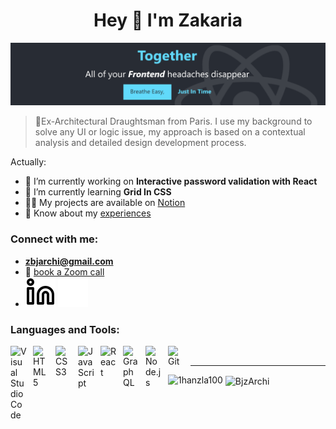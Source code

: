 <h1 align="center">Hey 👋 I'm Zakaria</h1>

![Cover](https://github.com/BjzArchi/BjzArchi/blob/master/img/Notion-cover-folio5-dark-cut2.png)


> 📐Ex-Architectural Draughtsman from Paris.
> I use my background to solve any UI or logic issue,
> my approach is based on a contextual analysis and detailed design development process. 


Actually:

- 🔭 I’m currently working on **Interactive password validation with React**
- 🌱 I’m currently learning **Grid In CSS**
- 👨‍💻 My projects are available on [Notion](https://z4k8351.notion.site/Hey-I-m-Zakaria-18ccf0eeafe3401aa904ed1a301fc843)
- 📄 Know about my [experiences](https://s3.us-west-2.amazonaws.com/secure.notion-static.com/2a769225-5ac9-48f0-9243-8b5bd91e38c8/CV.pdf?X-Amz-Algorithm=AWS4-HMAC-SHA256&X-Amz-Credential=AKIAT73L2G45O3KS52Y5%2F20211006%2Fus-west-2%2Fs3%2Faws4_request&X-Amz-Date=20211006T093534Z&X-Amz-Expires=86400&X-Amz-Signature=75d97e8d82893d080f1a7e30d01903f3a8ca3c629ead7a6f3a96f2f63272e834&X-Amz-SignedHeaders=host&response-content-disposition=filename%20%3D%22CV.pdf%22)

### Connect with me:

- **zbjarchi@gmail.com**
- 🤙 [book a Zoom call ](https://calendly.com/zakaria-beji/20min?month=2021-10)
- [![img_contact](./img/linkedin-light.svg)](https://www.linkedin.com/in/zakaria-beji-a20148221/#gh-light-mode-only)
[![img_contact](./img/linkedin-dark.svg)](https://www.linkedin.com/in/zakaria-beji-a20148221/#gh-dark-mode-only)
&nbsp;&nbsp;


### Languages and Tools:

[<img align="left" alt="Visual Studio Code" width="26px" src="https://cdn.jsdelivr.net/gh/devicons/devicon/icons/vscode/vscode-original.svg" style="padding-right:10px;" />][vscode]
[<img align="left" alt="HTML5" width="26px" src="https://cdn.jsdelivr.net/gh/devicons/devicon/icons/html5/html5-original.svg" style="padding-right:10px;" />][html]
[<img align="left" alt="CSS3" width="26px" src="https://cdn.jsdelivr.net/gh/devicons/devicon/icons/css3/css3-original.svg" style="padding-right:10px;" />][css]
[<img align="left" alt="JavaScript" width="26px" src="https://cdn.jsdelivr.net/gh/devicons/devicon/icons/javascript/javascript-original.svg" style="padding-right:10px;" />][js]
[<img align="left" alt="React" width="26px" src="https://cdn.jsdelivr.net/gh/devicons/devicon/icons/react/react-original.svg" style="padding-right:10px;" />][react]
[<img align="left" alt="GraphQL" width="26px" src="https://cdn.jsdelivr.net/gh/devicons/devicon/icons/graphql/graphql-plain.svg" style="padding-right:10px;" />][graphql]
[<img align="left" alt="Node.js" width="26px" src="https://cdn.jsdelivr.net/gh/devicons/devicon/icons/nodejs/nodejs-original.svg" style="padding-right:10px;" />][nodejs]
[<img align="left" alt="Git" width="26px" src="https://cdn.jsdelivr.net/gh/devicons/devicon/icons/git/git-original.svg" style="padding-right:10px;" />][git]

<br/>
<hr>

<p><img align="left" src="https://github-readme-stats.vercel.app/api/top-langs?username=BjzArchi&show_icons=true&locale=en&layout=compact" alt="1hanzla100" /></p>

<p>&nbsp;<img align="center" src="https://github-readme-stats.vercel.app/api?username=BjzArchi&show_icons=true&locale=en" alt="BjzArchi" /></p>

[html]: https://developer.mozilla.org/fr/docs/Web/HTML
[vscode]: https://code.visualstudio.com/
[css]: https://developer.mozilla.org/fr/docs/Web/CSS
[react]: https://reactjs.org/
[js]: https://developer.mozilla.org/fr/docs/Web/JavaScript
[nodejs]: https://nodejs.org/en/
[graphql]: https://graphql.org/
[git]: https://git-scm.com/
